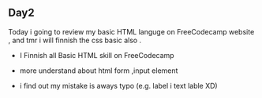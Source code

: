 ## Day2

Today i going to review my basic HTML languge on FreeCodecamp website ,
and tmr i will finnish the css basic also .

- I Finnish all Basic HTML skill on FreeCodecamp

- more understand about html form ,input  element

- i find out my mistake is aways typo (e.g. label i text lable XD) 

 